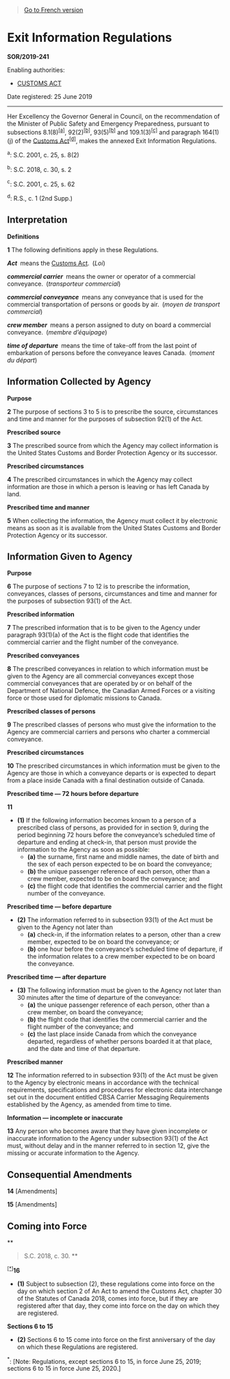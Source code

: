 > [Go to French version](/fr/Règlements/Décrets,%20ordonnances%20et%20règlements%20statutaires/2019/241.md)

# Exit Information Regulations

**SOR/2019-241**

Enabling authorities: 
- [CUSTOMS ACT](/en/Acts/Statutes%20of%20Canada/1985/c.%201%20(2nd%20Supp.).md)

Date registered: 25 June 2019

----------

Her Excellency the Governor General in Council, on the recommendation of the Minister of Public Safety and Emergency Preparedness, pursuant to subsections 8.1(8)<sup><a href='#fn_81000-2-2886_hq_24932'>[a]</a></sup>, 92(2)<sup><a href='#fn_81000-2-2886_hq_24933'>[b]</a></sup>, 93(5)<sup><a href='#fn_81000-2-2886_hq_24933'>[b]</a></sup> and 109.1(3)<sup><a href='#fn_81000-2-2886_hq_24934'>[c]</a></sup> and paragraph 164(1)(j) of the [Customs Act](/en/Acts/Statutes%20of%20Canada/1985/c.%201%20(2nd%20Supp.).md)<sup><a href='#fn_81000-2-2886_hq_24935'>[d]</a></sup>, makes the annexed Exit Information Regulations.

<a name='fn_81000-2-2886_hq_24932'><sup>a</sup></a>: S.C. 2001, c. 25, s. 8(2)<br />

<a name='fn_81000-2-2886_hq_24933'><sup>b</sup></a>: S.C. 2018, c. 30, s. 2<br />

<a name='fn_81000-2-2886_hq_24934'><sup>c</sup></a>: S.C. 2001, c. 25, s. 62<br />

<a name='fn_81000-2-2886_hq_24935'><sup>d</sup></a>: R.S., c. 1 (2nd Supp.)<br />




## Interpretation



**Definitions**

**1** The following definitions apply in these Regulations.

***Act*** means the [Customs Act](/en/Acts/Statutes%20of%20Canada/1985/c.%201%20(2nd%20Supp.).md). (*Loi*)

***commercial carrier*** means the owner or operator of a commercial conveyance. (*transporteur commercial*)

***commercial conveyance*** means any conveyance that is used for the commercial transportation of persons or goods by air. (*moyen de transport commercial*)

***crew member*** means a person assigned to duty on board a commercial conveyance. (*membre d’équipage*)

***time of departure*** means the time of take-off from the last point of embarkation of persons before the conveyance leaves Canada. (*moment du départ*)




## Information Collected by Agency



**Purpose**

**2** The purpose of sections 3 to 5 is to prescribe the source, circumstances and time and manner for the purposes of subsection 92(1) of the Act.




**Prescribed source**

**3** The prescribed source from which the Agency may collect information is the United States Customs and Border Protection Agency or its successor.




**Prescribed circumstances**

**4** The prescribed circumstances in which the Agency may collect information are those in which a person is leaving or has left Canada by land.




**Prescribed time and manner**

**5** When collecting the information, the Agency must collect it by electronic means as soon as it is available from the United States Customs and Border Protection Agency or its successor.




## Information Given to Agency



**Purpose**

**6** The purpose of sections 7 to 12 is to prescribe the information, conveyances, classes of persons, circumstances and time and manner for the purposes of subsection 93(1) of the Act.




**Prescribed information**

**7** The prescribed information that is to be given to the Agency under paragraph 93(1)(a) of the Act is the flight code that identifies the commercial carrier and the flight number of the conveyance.




**Prescribed conveyances**

**8** The prescribed conveyances in relation to which information must be given to the Agency are all commercial conveyances except those commercial conveyances that are operated by or on behalf of the Department of National Defence, the Canadian Armed Forces or a visiting force or those used for diplomatic missions to Canada.




**Prescribed classes of persons**

**9** The prescribed classes of persons who must give the information to the Agency are commercial carriers and persons who charter a commercial conveyance.




**Prescribed circumstances**

**10** The prescribed circumstances in which information must be given to the Agency are those in which a conveyance departs or is expected to depart from a place inside Canada with a final destination outside of Canada.




**Prescribed time — 72 hours before departure**

**11** 

- **(1)** If the following information becomes known to a person of a prescribed class of persons, as provided for in section 9, during the period beginning 72 hours before the conveyance’s scheduled time of departure and ending at check-in, that person must provide the information to the Agency as soon as possible:
	- **(a)** the surname, first name and middle names, the date of birth and the sex of each person expected to be on board the conveyance;
	- **(b)** the unique passenger reference of each person, other than a crew member, expected to be on board the conveyance; and
	- **(c)** the flight code that identifies the commercial carrier and the flight number of the conveyance.

**Prescribed time — before departure**

- **(2)** The information referred to in subsection 93(1) of the Act must be given to the Agency not later than
	- **(a)** check-in, if the information relates to a person, other than a crew member, expected to be on board the conveyance; or
	- **(b)** one hour before the conveyance’s scheduled time of departure, if the information relates to a crew member expected to be on board the conveyance.

**Prescribed time — after departure**

- **(3)** The following information must be given to the Agency not later than 30 minutes after the time of departure of the conveyance:
	- **(a)** the unique passenger reference of each person, other than a crew member, on board the conveyance;
	- **(b)** the flight code that identifies the commercial carrier and the flight number of the conveyance; and
	- **(c)** the last place inside Canada from which the conveyance departed, regardless of whether persons boarded it at that place, and the date and time of that departure.




**Prescribed manner**

**12** The information referred to in subsection 93(1) of the Act must be given to the Agency by electronic means in accordance with the technical requirements, specifications and procedures for electronic data interchange set out in the document entitled CBSA Carrier Messaging Requirements established by the Agency, as amended from time to time.




**Information — incomplete or inaccurate**

**13** Any person who becomes aware that they have given incomplete or inaccurate information to the Agency under subsection 93(1) of the Act must, without delay and in the manner referred to in section 12, give the missing or accurate information to the Agency.




## Consequential Amendments


**14** [Amendments]



**15** [Amendments]




## Coming into Force



**
> S.C. 2018, c. 30.
**

<sup><a href='#footnote1_e'>[*]</a></sup>**16** 

- **(1)** Subject to subsection (2), these regulations come into force on the day on which section 2 of An Act to amend the Customs Act, chapter 30 of the Statutes of Canada 2018, comes into force, but if they are registered after that day, they come into force on the day on which they are registered.

**Sections 6 to 15**

- **(2)** Sections 6 to 15 come into force on the first anniversary of the day on which these Regulations are registered.

<a name='footnote1_e'><sup>*</sup></a>: [Note: Regulations, except sections 6 to 15, in force June 25, 2019; sections 6 to 15 in force June 25, 2020.]<br />


